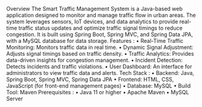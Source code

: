 Overview 
The Smart Traffic Management System is a Java-based web application designed to monitor and manage traffic flow in urban areas. The system leverages sensors, IoT devices, and data analytics to provide real-time traffic status updates and optimize traffic signal timings to reduce congestion. It is built using Spring Boot, Spring MVC, and Spring Data JPA, with a MySQL database for data storage.
Features :
•	Real-Time Traffic Monitoring: Monitors traffic data in real time.
•	Dynamic Signal Adjustment: Adjusts signal timings based on traffic density.
•	Traffic Analytics: Provides data-driven insights for congestion management.
•	Incident Detection: Detects incidents and traffic violations.
•	User Dashboard: An interface for administrators to view traffic data and alerts.
Tech Stack :
•	Backend: Java, Spring Boot, Spring MVC, Spring Data JPA
•	Frontend: HTML, CSS, JavaScript (for front-end management pages)
•	Database: MySQL
•	Build Tool: Maven
Prerequisites :
•	Java 11 or higher
•	Apache Maven
•	MySQL Server
